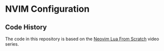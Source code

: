 # NVIM Configuration

## Code History

The code in this repository is based on the 
[Neovim Lua From Scratch](https://www.youtube.com/playlist?list=PLPDVgSbOnt7LXQ8DTzu37UwCpA0elyD0V)
video series.
